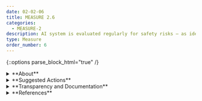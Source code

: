 ```yaml
---
date: 02-02-06
title: MEASURE 2.6
categories:
  - MEASURE-2
description: AI system is evaluated regularly for safety risks – as identified in the MAP function. The AI system to be deployed is demonstrated to be safe, its residual negative risk does not exceed the risk tolerance, and can fail safely, particularly if made to operate beyond its knowledge limits. Safety metrics implicate system reliability and robustness, real-time monitoring, and response times for AI system failures.
type: Measure
order_number: 6
---
```

{::options parse_block_html="true" /} 


<details>
<summary markdown="span">**About**</summary>      
<br>
Many AI systems are being introduced into settings such as transportation, manufacturing or security, where failures may give rise to various physical or environmental harms. AI systems that may endanger human life, health, property or the environment are tested thoroughly prior to  deployment, and are regularly evaluated to confirm the system is safe during normal operations, and in settings beyond its proposed use and knowledge limits. 

Measuring activities for safety often relate to exhaustive testing in development and deployment contexts, understanding the limits of a system’s reliable, robust, and safe behavior, and real-time monitoring of various aspects of system performance. These activities are typically conducted along with other risk mapping, management, and governance tasks such as avoiding past failed designs, establishing and rehearsing incident response plans that enable quick responses to system problems, the instantiation of redundant functionality to cover failures, and transparent and accountable governance. System safety incidents or failures are frequently reported to be related to organizational dynamics and culture. Independent auditors may bring important independent perspectives for reviewing evidence of AI system safety. 

</details>

<details>
<summary markdown="span">**Suggested Actions**</summary>

- Thoroughly measure system performance in development and deployment contexts, and under stress conditions.
	- Employ test data assessments and simulations before proceeding to production testing. Track multiple performance quality and error metrics. 
	- Stress-test system performance under likely scenarios (e.g., concept drift, high load) and beyond known limitations, in consultation with domain experts.
	- Test the system under conditions similar to those related to past known incidents and measure system performance and safety characteristics. 
	- Apply chaos engineering approaches to test systems in extreme conditions and gauge unexpected responses.
	- Document the range of conditions under which the system has been tested and demonstrated to fail safely.
- Measure and monitor system performance in real-time  to enable rapid response when AI system incidents are detected.
- Collect pertinent safety statistics (e.g., out-of-range performance, incident response times, system down time, injuries, etc.) in anticipation of potential information sharing with impacted communities or as required by AI system oversight personnel. 
- Align measurement to the goal of continuous improvement. Seek to increase the range of conditions under which the system is able to fail safely through system modifications in response to in-production testing and events.
- Document, practice and measure incident response plans for AI system incidents, including measuring response and down times.
- Compare documented safety testing and monitoring information with established risk tolerances on an on-going basis.

</details>

<details>
<summary markdown="span">**Transparency and Documentation**</summary>
<br>
**Organizations can document the following:**

- What testing, if any, has the entity conducted on the AI system to identify errors and limitations (i.e.adversarial or stress testing)?
- To what extent has the entity documented the AI system’s development, testing methodology, metrics, and performance outcomes?
- Did you establish mechanisms that facilitate the AI system’s auditability (e.g. traceability of the development process, the sourcing of training data and the logging of the AI system’s processes, outcomes, positive and negative impact)?
- Did you ensure that the AI system can be audited by independent third parties?
- Did you establish a process for third parties (e.g. suppliers, end-users, subjects, distributors/vendors or workers) to report potential vulnerabilities, risks or biases in the AI system?

**AI Transparency Resources:**

- GAO-21-519SP - Artificial Intelligence: An Accountability Framework for Federal Agencies & Other Entities. [URL](https://www.gao.gov/products/gao-21-519sp)
- Artificial Intelligence Ethics Framework For The Intelligence Community. [URL](https://www.intelligence.gov/artificial-intelligence-ethics-framework-for-the-intelligence-community) 

</details>

<details>
<summary markdown="span">**References**</summary>      
<br>

AI Incident Database. 2022. [URL](https://incidentdatabase.ai/)

AIAAIC Repository. 2022. [URL](https://www.aiaaic.org/aiaaic-repository)

Netflix. Chaos Monkey. [URL](https://netflix.github.io/chaosmonkey/)

IBM. “IBM's Principles of Chaos Engineering.” IBM, n.d. [URL](https://www.ibm.com/cloud/architecture/architecture/practices/chaos-engineering-principles/)

Suchi Saria and Adarsh Subbaswamy. "Tutorial: Safe and Reliable Machine Learning." arXiv preprint, submitted April 15, 2019. [URL](https://arxiv.org/abs/1904.07204)

Daniel Kang, Deepti Raghavan, Peter Bailis, and Matei Zaharia. "Model assertions for monitoring and improving ML models." Proceedings of Machine Learning and Systems 2 (2020): 481-496. [URL](https://proceedings.mlsys.org/paper/2020/file/a2557a7b2e94197ff767970b67041697-Paper.pdf)

Larysa Visengeriyeva, et al. “Awesome MLOps.“ GitHub. [URL](https://github.com/visenger/awesome-mlops)

</details>

